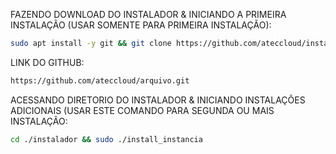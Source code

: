 FAZENDO DOWNLOAD DO INSTALADOR & INICIANDO A PRIMEIRA INSTALAÇÃO (USAR SOMENTE PARA PRIMEIRA INSTALAÇÃO):

```bash
sudo apt install -y git && git clone https://github.com/ateccloud/instalador && sudo chmod -R 777 instalador && cd instalador && sudo ./install_primaria
```

LINK DO GITHUB:

```bash
https://github.com/ateccloud/arquivo.git
```

ACESSANDO DIRETORIO DO INSTALADOR & INICIANDO INSTALAÇÕES ADICIONAIS (USAR ESTE COMANDO PARA SEGUNDA OU MAIS INSTALAÇÃO:
```bash
cd ./instalador && sudo ./install_instancia
```

